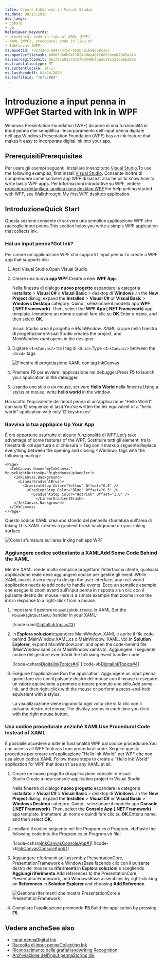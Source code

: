 ```yaml
---
title: Creare InkCanvas in Visual Studio
ms.date: 08/15/2018
dev_langs:
- csharp
- vb
helpviewer_keywords:
- procedural code in lieu of XAML [WPF]
- XAML [WPF], procedural code in lieu of
- InkCanvas (WPF)
ms.assetid: 760332dd-594a-475d-865b-01659db8cab7
ms.openlocfilehash: b8087d6db04f7024b9ee48f28002bee04045a14b
ms.sourcegitcommit: de17a7a0a37042f0d4406f5ae5393531caeb25ba
ms.translationtype: MT
ms.contentlocale: it-IT
ms.lasthandoff: 01/24/2020
ms.locfileid: "76737884"
---
```

# <a name="get-started-with-ink-in-wpf"></a><span data-ttu-id="20ee4-102">Introduzione a input penna in WPF</span><span class="sxs-lookup"><span data-stu-id="20ee4-102">Get Started with Ink in WPF</span></span>

<span data-ttu-id="20ee4-103">Windows Presentation Foundation (WPF) dispone di una funzionalità di input penna che semplifica l'incorporamento dell'input penna digitale nell'app.</span><span class="sxs-lookup"><span data-stu-id="20ee4-103">Windows Presentation Foundation (WPF) has an ink feature that makes it easy to incorporate digital ink into your app.</span></span>

## <a name="prerequisites"></a><span data-ttu-id="20ee4-104">Prerequisiti</span><span class="sxs-lookup"><span data-stu-id="20ee4-104">Prerequisites</span></span>

<span data-ttu-id="20ee4-105">Per usare gli esempi seguenti, installare innanzitutto [Visual Studio](https://visualstudio.microsoft.com/downloads/?utm_medium=microsoft&utm_source=docs.microsoft.com&utm_campaign=inline+link&utm_content=download+vs2019).</span><span class="sxs-lookup"><span data-stu-id="20ee4-105">To use the following examples, first install [Visual Studio](https://visualstudio.microsoft.com/downloads/?utm_medium=microsoft&utm_source=docs.microsoft.com&utm_campaign=inline+link&utm_content=download+vs2019).</span></span> <span data-ttu-id="20ee4-106">Consente inoltre di comprendere come scrivere app WPF di base.</span><span class="sxs-lookup"><span data-stu-id="20ee4-106">It also helps to know how to write basic WPF apps.</span></span> <span data-ttu-id="20ee4-107">Per informazioni introduttive su WPF, vedere [procedura dettagliata: applicazione desktop WPF](../getting-started/walkthrough-my-first-wpf-desktop-application.md).</span><span class="sxs-lookup"><span data-stu-id="20ee4-107">For help getting started with WPF, see [Walkthrough: My first WPF desktop application](../getting-started/walkthrough-my-first-wpf-desktop-application.md).</span></span>

## <a name="quick-start"></a><span data-ttu-id="20ee4-108">Introduzione</span><span class="sxs-lookup"><span data-stu-id="20ee4-108">Quick Start</span></span>

<span data-ttu-id="20ee4-109">Questa sezione consente di scrivere una semplice applicazione WPF che raccoglie input penna.</span><span class="sxs-lookup"><span data-stu-id="20ee4-109">This section helps you write a simple WPF application that collects ink.</span></span>

### <a name="got-ink"></a><span data-ttu-id="20ee4-110">Hai un input penna?</span><span class="sxs-lookup"><span data-stu-id="20ee4-110">Got Ink?</span></span>

<span data-ttu-id="20ee4-111">Per creare un'applicazione WPF che supporti l'input penna:</span><span class="sxs-lookup"><span data-stu-id="20ee4-111">To create a WPF app that supports ink:</span></span>

1. <span data-ttu-id="20ee4-112">Apri Visual Studio.</span><span class="sxs-lookup"><span data-stu-id="20ee4-112">Open Visual Studio.</span></span>

2. <span data-ttu-id="20ee4-113">Creare una nuova **app WPF**.</span><span class="sxs-lookup"><span data-stu-id="20ee4-113">Create a new **WPF App**.</span></span>

   <span data-ttu-id="20ee4-114">Nella finestra di dialogo **nuovo progetto** espandere la categoria **installato** > **Visual C#**  o **Visual Basic** > desktop di **Windows** .</span><span class="sxs-lookup"><span data-stu-id="20ee4-114">In the **New Project** dialog, expand the **Installed** > **Visual C#** or **Visual Basic** > **Windows Desktop** category.</span></span> <span data-ttu-id="20ee4-115">Quindi, selezionare il modello app **WPF (.NET Framework)** .</span><span class="sxs-lookup"><span data-stu-id="20ee4-115">Then, select the **WPF App (.NET Framework)** app template.</span></span> <span data-ttu-id="20ee4-116">Immettere un nome e quindi fare clic su **OK**.</span><span class="sxs-lookup"><span data-stu-id="20ee4-116">Enter a name, and then select **OK**.</span></span>

   <span data-ttu-id="20ee4-117">Visual Studio crea il progetto e *MainWindow. XAML* si apre nella finestra di progettazione.</span><span class="sxs-lookup"><span data-stu-id="20ee4-117">Visual Studio creates the project, and *MainWindow.xaml* opens in the designer.</span></span>

3. <span data-ttu-id="20ee4-118">Digitare `<InkCanvas/>` tra i tag di `<Grid>`.</span><span class="sxs-lookup"><span data-stu-id="20ee4-118">Type `<InkCanvas/>` between the `<Grid>` tags.</span></span>

   ![Finestra di progettazione XAML con tag InkCanvas](./media/getting-started-with-ink/inkcanvas-xaml.png)

4. <span data-ttu-id="20ee4-120">Premere **F5** per avviare l'applicazione nel debugger.</span><span class="sxs-lookup"><span data-stu-id="20ee4-120">Press **F5** to launch your application in the debugger.</span></span>

5. <span data-ttu-id="20ee4-121">Usando uno stilo o un mouse, scrivere **Hello World** nella finestra.</span><span class="sxs-lookup"><span data-stu-id="20ee4-121">Using a stylus or mouse, write **hello world** in the window.</span></span>

<span data-ttu-id="20ee4-122">Hai scritto l'equivalente dell'input penna di un'applicazione "Hello World" con solo 12 sequenze di tasti.</span><span class="sxs-lookup"><span data-stu-id="20ee4-122">You've written the ink equivalent of a "hello world" application with only 12 keystrokes!</span></span>

### <a name="spice-up-your-app"></a><span data-ttu-id="20ee4-123">Ravviva la tua app</span><span class="sxs-lookup"><span data-stu-id="20ee4-123">Spice Up Your App</span></span>

<span data-ttu-id="20ee4-124">È ora opportuno usufruire di alcune funzionalità di WPF.</span><span class="sxs-lookup"><span data-stu-id="20ee4-124">Let’s take advantage of some features of the WPF.</span></span> <span data-ttu-id="20ee4-125">Sostituire tutti gli elementi tra la finestra di \<di apertura e di chiusura > Tag con il markup seguente:</span><span class="sxs-lookup"><span data-stu-id="20ee4-125">Replace everything between the opening and closing \<Window> tags with the following markup:</span></span>

```xaml
<Page>
  <InkCanvas Name="myInkCanvas" MouseRightButtonUp="RightMouseUpHandler">
    <InkCanvas.Background>
      <LinearGradientBrush>
        <GradientStop Color="Yellow" Offset="0.0" />
          <GradientStop Color="Blue" Offset="0.5" />
            <GradientStop Color="HotPink" Offset="1.0" />
              </LinearGradientBrush>
    </InkCanvas.Background>
  </InkCanvas>
</Page>
```

<span data-ttu-id="20ee4-126">Questo codice XAML crea uno sfondo del pennello sfumatura sull'area di Inking.</span><span class="sxs-lookup"><span data-stu-id="20ee4-126">This XAML creates a gradient brush background on your inking surface.</span></span>

![Colori sfumatura sull'area Inking nell'app WPF](./media/getting-started-with-ink/gradient-colors.png)

### <a name="add-some-code-behind-the-xaml"></a><span data-ttu-id="20ee4-128">Aggiungere codice sottostante a XAML</span><span class="sxs-lookup"><span data-stu-id="20ee4-128">Add Some Code Behind the XAML</span></span>

<span data-ttu-id="20ee4-129">Mentre XAML rende molto semplice progettare l'interfaccia utente, qualsiasi applicazione reale deve aggiungere codice per gestire gli eventi.</span><span class="sxs-lookup"><span data-stu-id="20ee4-129">While XAML makes it very easy to design the user interface, any real-world application needs to add code to handle events.</span></span> <span data-ttu-id="20ee4-130">Ecco un semplice esempio che esegue lo zoom avanti sull'input penna in risposta a un clic con il pulsante destro del mouse.</span><span class="sxs-lookup"><span data-stu-id="20ee4-130">Here is a simple example that zooms in on the ink in response to a right-click from a mouse.</span></span>

1. <span data-ttu-id="20ee4-131">Impostare il gestore `MouseRightButtonUp` in XAML:</span><span class="sxs-lookup"><span data-stu-id="20ee4-131">Set the `MouseRightButtonUp` handler in your XAML:</span></span>

   [!code-xaml[DigitalInkTopics#3](~/samples/snippets/csharp/VS_Snippets_Wpf/DigitalInkTopics/CSharp/Window2.xaml#3)]

1. <span data-ttu-id="20ee4-132">In **Esplora soluzioni**espandere MainWindow. XAML e aprire il file code-behind (MainWindow.XAML.cs o MainWindow. XAML. vb).</span><span class="sxs-lookup"><span data-stu-id="20ee4-132">In **Solution Explorer**, expand MainWindow.xaml and open the code-behind file (MainWindow.xaml.cs or MainWindow.xaml.vb).</span></span> <span data-ttu-id="20ee4-133">Aggiungere il seguente codice del gestore eventi:</span><span class="sxs-lookup"><span data-stu-id="20ee4-133">Add the following event handler code:</span></span>

   [!code-csharp[DigitalInkTopics#4](~/samples/snippets/csharp/VS_Snippets_Wpf/DigitalInkTopics/CSharp/Window2.xaml.cs#4)]
   [!code-vb[DigitalInkTopics#4](~/samples/snippets/visualbasic/VS_Snippets_Wpf/DigitalInkTopics/VisualBasic/Window2.xaml.vb#4)]

1. <span data-ttu-id="20ee4-134">Eseguire l'applicazione.</span><span class="sxs-lookup"><span data-stu-id="20ee4-134">Run the application.</span></span> <span data-ttu-id="20ee4-135">Aggiungere un input penna, quindi fare clic con il pulsante destro del mouse con il mouse o eseguire un valore equivalente a premere e tenere premuto uno stilo.</span><span class="sxs-lookup"><span data-stu-id="20ee4-135">Add some ink, and then right-click with the mouse or perform a press-and-hold equivalent with a stylus.</span></span>

   <span data-ttu-id="20ee4-136">La visualizzazione viene ingrandita ogni volta che si fa clic con il pulsante destro del mouse.</span><span class="sxs-lookup"><span data-stu-id="20ee4-136">The display zooms in each time you click with the right mouse button.</span></span>

### <a name="use-procedural-code-instead-of-xaml"></a><span data-ttu-id="20ee4-137">Usa codice procedurale anziché XAML</span><span class="sxs-lookup"><span data-stu-id="20ee4-137">Use Procedural Code Instead of XAML</span></span>

<span data-ttu-id="20ee4-138">È possibile accedere a tutte le funzionalità WPF dal codice procedurale.</span><span class="sxs-lookup"><span data-stu-id="20ee4-138">You can access all WPF features from procedural code.</span></span> <span data-ttu-id="20ee4-139">Seguire questa procedura per creare un'applicazione "Hello Ink World" per WPF che non usa alcun codice XAML.</span><span class="sxs-lookup"><span data-stu-id="20ee4-139">Follow these steps to create a "Hello Ink World" application for WPF that doesn’t use any XAML at all.</span></span>

1. <span data-ttu-id="20ee4-140">Creare un nuovo progetto di applicazione console in Visual Studio.</span><span class="sxs-lookup"><span data-stu-id="20ee4-140">Create a new console application project in Visual Studio.</span></span>

   <span data-ttu-id="20ee4-141">Nella finestra di dialogo **nuovo progetto** espandere la categoria **installato** > **Visual C#**  o **Visual Basic** > desktop di **Windows** .</span><span class="sxs-lookup"><span data-stu-id="20ee4-141">In the **New Project** dialog, expand the **Installed** > **Visual C#** or **Visual Basic** > **Windows Desktop** category.</span></span> <span data-ttu-id="20ee4-142">Quindi, selezionare il modello app **Console (.NET Framework)** .</span><span class="sxs-lookup"><span data-stu-id="20ee4-142">Then, select the **Console App (.NET Framework)** app template.</span></span> <span data-ttu-id="20ee4-143">Immettere un nome e quindi fare clic su **OK**.</span><span class="sxs-lookup"><span data-stu-id="20ee4-143">Enter a name, and then select **OK**.</span></span>

1. <span data-ttu-id="20ee4-144">Incollare il codice seguente nel file Program.cs o Program. vb:</span><span class="sxs-lookup"><span data-stu-id="20ee4-144">Paste the following code into the Program.cs or Program.vb file:</span></span>

   [!code-csharp[InkCanvasConsoleApp#1](~/samples/snippets/csharp/VS_Snippets_Wpf/InkCanvasConsoleApp/CSharp/Program.cs#1)]
   [!code-vb[InkCanvasConsoleApp#1](~/samples/snippets/visualbasic/VS_Snippets_Wpf/InkCanvasConsoleApp/VisualBasic/Module1.vb#1)]

1. <span data-ttu-id="20ee4-145">Aggiungere riferimenti agli assembly PresentationCore, PresentationFramework e WindowsBase facendo clic con il pulsante destro del mouse su **riferimenti** in **Esplora soluzioni** e scegliendo **Aggiungi riferimento**.</span><span class="sxs-lookup"><span data-stu-id="20ee4-145">Add references to the PresentationCore, PresentationFramework, and WindowsBase assemblies by right-clicking on **References** in **Solution Explorer** and choosing **Add Reference**.</span></span>

   ![Gestione riferimenti che mostra PresentationCore e PresentationFramework](./media/getting-started-with-ink/reference-manager-presentationcore-presentationframework.png)

1. <span data-ttu-id="20ee4-147">Compilare l'applicazione premendo **F5**.</span><span class="sxs-lookup"><span data-stu-id="20ee4-147">Build the application by pressing **F5**.</span></span>

## <a name="see-also"></a><span data-ttu-id="20ee4-148">Vedere anche</span><span class="sxs-lookup"><span data-stu-id="20ee4-148">See also</span></span>

- [<span data-ttu-id="20ee4-149">Input penna</span><span class="sxs-lookup"><span data-stu-id="20ee4-149">Digital Ink</span></span>](digital-ink.md)
- [<span data-ttu-id="20ee4-150">Raccolta di input penna</span><span class="sxs-lookup"><span data-stu-id="20ee4-150">Collecting Ink</span></span>](collecting-ink.md)
- [<span data-ttu-id="20ee4-151">Riconoscimento della grafia</span><span class="sxs-lookup"><span data-stu-id="20ee4-151">Handwriting Recognition</span></span>](handwriting-recognition.md)
- [<span data-ttu-id="20ee4-152">Archiviazione dell'input penna</span><span class="sxs-lookup"><span data-stu-id="20ee4-152">Storing Ink</span></span>](storing-ink.md)
